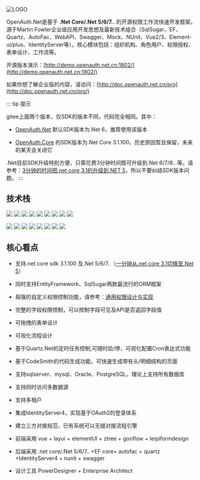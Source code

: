 ![LOGO](/logocore.png "1.png")

OpenAuth.Net是基于 **.Net Core/.Net 5/6/7..** 的开源权限工作流快速开发框架。源于Martin Fowler企业级应用开发思想及最新技术组合（SqlSugar、EF、Quartz、AutoFac、WebAPI、Swagger、Mock、NUnit、Vue2/3、Element-ui/plus、IdentityServer等）。核心模块包括：组织机构、角色用户、权限授权、表单设计、工作流等。

开源版本演示：[http://demo.openauth.net.cn:1802/](http://demo.openauth.net.cn:1802/)

如果你想了解企业版的内容，请访问：[http://doc.openauth.net.cn/pro](http://doc.openauth.net.cn/pro/)

::: tip 提示

gitee上面两个版本，仅SDK的版本不同，代码完全相同。其中：

* [OpenAuth.Net](https://gitee.com/dotnetchina/OpenAuth.Net) 默认SDK版本为.Net 6，推荐使用该版本

* [OpenAuth.Core](https://gitee.com/yubaolee/OpenAuth.Core) 的SDK版本为.Net Core 3.1.100，历史原因暂且保留，未来的某天会关闭它

.Net目前SDK升级特别方便，只需花费3分钟时间既可升级到.Net 6/7/8...等。请参考：[3分钟的时间把.net core 3.1的升级到.NET 5](https://www.cnblogs.com/yubaolee/p/Net3ToNet5.html)，所以不要纠结SDK版本问题。
:::


## 技术栈

![](https://img.shields.io/badge/release-6.0-blue) ![](https://img.shields.io/badge/SqlSugar-5.1.4-blue) ![](https://img.shields.io/badge/IdentityServer4-3.0.1-blue) ![](https://img.shields.io/badge/quartz-3.0.7-blue) ![](https://img.shields.io/badge/Autofac-5.2-blue) ![](https://img.shields.io/badge/NUnit-3.13.1-blue) ![](https://img.shields.io/badge/SwaggerUI-OAS%203.0-blue) ![](https://img.shields.io/badge/Moq-4.13-blue) ![](https://img.shields.io/badge/log4net-2.0.12-blue)

![](https://img.shields.io/badge/vue-2.6.10-brightgreen) ![](https://img.shields.io/badge/vue-3.3.4-brightgreen) ![](https://img.shields.io/badge/vite-4.4.9-brightgreen) ![](https://img.shields.io/badge/element--ui-2.10.1-brightgreen) ![](https://img.shields.io/badge/element--plus-2.3.9-brightgreen) ![](https://img.shields.io/badge/node-%3E%3D4.0-brightgreen) ![](https://img.shields.io/badge/npm-9.7.1-brightgreen) ![](https://img.shields.io/badge/layui-2.8.6-brightgreen)

## 核心看点

* 支持.net core sdk 3.1.100 及.Net 5/6/7..（[一分钟从.net core 3.1切换至.Net 5](https://www.cnblogs.com/yubaolee/p/Net3ToNet5.html)）
  
* 同时支持EntityFramework、SqlSugar两款最流行的ORM框架

* 超强的自定义权限控制功能，请参考：[通用权限设计与实现](https://www.cnblogs.com/yubaolee/p/DataPrivilege.html)

* 完整的字段权限控制，可以控制字段可见及API是否返回字段值

* 可拖拽的表单设计  

* 可视化流程设计  

* 基于Quartz.Net的定时任务控制,可随时启/停，可视化配置Cron表达式功能

* 基于CodeSmith的代码生成功能，可快速生成带有头/明细结构的页面

* 支持sqlserver、mysql、Oracle、PostgreSQL，理论上支持所有数据库

* 支持同时访问多数据源

* 支持多租户

* 集成IdentityServer4，实现基于OAuth2的登录体系

* 建立三方对接规范，已有系统可以无缝对接流程引擎

* 前端采用 vue + layui + elementUI + ztree + gooflow + leipiformdesign

* 后端采用 .net core/.Net 5/6/7.. +EF core+ autofac + quartz +IdentityServer4 + nunit + swagger

* 设计工具 PowerDesigner + Enterprise Architect






